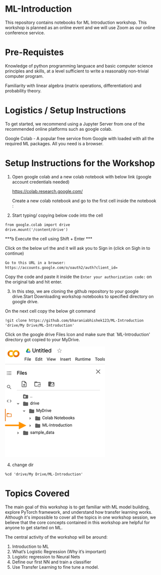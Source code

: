 # ML-Introduction
This repository contains notebooks for ML Introduction workshop. This workshop is planned as an online event and we will use Zoom as our online conference service.

# Pre-Requistes

Knowledge of python programming languace and basic computer science principles and skills, at a level sufficient to write a reasonably non-trivial computer program. 

Familiarity with linear algebra (matrix operations, differentiation) and probability theory.


# Logistics / Setup Instructions

To get started, we recommend using a Jupyter Server from one of the recommended online platforms such as google colab. 

Google Colab - A popular free service from Google with loaded with all the required ML packages. All you need is a browser.


# Setup Instructions for the Workshop 
1.  Open google colab and a new colab notebook with below link (google account credentials needed)

    https://colab.research.google.com/

    Create a new colab notebook and go to the first cell inside the notebook :



2. Start typing/ copying below code into the cell

```
from google.colab import drive
drive.mount('/content/drive')
```

***b Execute the cell using Shift + Enter ***

Click on the below url the and it will ask you to Sign in (click on Sigh in to continue) 

```
Go to this URL in a browser: https://accounts.google.com/o/oauth2/auth?client_id=
```

Copy the code and paste it inside the `Enter your authorization code:` on the original tab and hit enter.


3. In this step, we are cloning the github repository to your google drive.Start Downloading workshop notebooks to specified directory on google drive.

On the next cell copy the below git command 

```
!git clone https://github.com/bharaniabhishek123/ML-Introduction 'drive/My Drive/ML-Introduction'

```
Click on the google drive Files Icon and make sure that `ML-Introduction' directory got copied to your MyDrive.

![Screenshot](Images/gdrive_after_clone.png)


4. change dir 
```
%cd 'drive/My Drive/ML-Introduction'
```


# Topics Covered
The main goal of this workshop is to get familiar with ML model building, explore PyTorch framework, and understand how transfer learning works. Although it's impossible to cover all the topics in one workshop session, we believe that the core concepts contained in this workshop are helpful for anyone to get started on ML.


The central activity of the workshop will be around:

1. Introduction to ML
2. What’s Logistic Regression (Why it’s important) 
3. Logistic regression to Neural Nets
4. Define our first NN and train a classifier
5. Use Transfer Learning to fine tune a model. 
